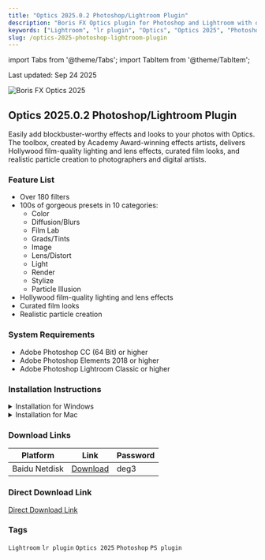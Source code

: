 ```yaml
---
title: "Optics 2025.0.2 Photoshop/Lightroom Plugin"
description: "Boris FX Optics plugin for Photoshop and Lightroom with over 180 filters and 1000s of presets for visual effects, color grading, and lighting effects."
keywords: ["Lightroom", "lr plugin", "Optics", "Optics 2025", "Photoshop", "PS plugin"]
slug: /optics-2025-photoshop-lightroom-plugin
---
```


import Tabs from '@theme/Tabs';
import TabItem from '@theme/TabItem';

<div class="time-update">Last updated: Sep 24 2025</div>

![Boris FX Optics 2025](https://www.gfxcamp.com/wp-content/uploads/2025/09/Boris-FX-Optics-2025.jpg)

## Optics 2025.0.2 Photoshop/Lightroom Plugin

Easily add blockbuster-worthy effects and looks to your photos with Optics. The toolbox, created by Academy Award-winning effects artists, delivers Hollywood film-quality lighting and lens effects, curated film looks, and realistic particle creation to photographers and digital artists.

### Feature List
- Over 180 filters
- 100s of gorgeous presets in 10 categories:
  - Color
  - Diffusion/Blurs
  - Film Lab
  - Grads/Tints
  - Image
  - Lens/Distort
  - Light
  - Render
  - Stylize
  - Particle Illusion
- Hollywood film-quality lighting and lens effects
- Curated film looks
- Realistic particle creation

### System Requirements
- Adobe Photoshop CC (64 Bit) or higher
- Adobe Photoshop Elements 2018 or higher
- Adobe Photoshop Lightroom Classic or higher

### Installation Instructions

<Tabs>
<TabItem value="windows" label="Windows">
  <details>
    <summary>Installation for Windows</summary>
    <p>1. Install Optics_2025.0.2_20250921.exe</p>
    <p>2. Keep the default installation path (do not modify, otherwise the crack will not work)</p>
    <p>3. Run the installation crack patch BorisFX uni-patch 2025.exe</p>
 </details>
</TabItem>
<TabItem value="mac" label="Mac">
  <details>
    <summary>Installation for Mac</summary>
    <p>Follow similar steps as Windows if Mac version is available</p>
  </details>
</TabItem>
</Tabs>

### Download Links

| Platform | Link | Password |
|----------|------|----------|
| Baidu Netdisk | [Download](https://pan.baidu.com/s/1ozwTTwz5pfWG7KbF7-Q-wA?pwd=deg3) | deg3 |

### Direct Download Link
[Direct Download Link](https://wa.me/8613237610083)

### Tags
`Lightroom` `lr plugin` `Optics 2025` `Photoshop` `PS plugin`
